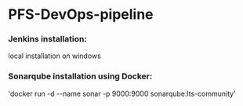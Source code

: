 ﻿# PFS-DevOps-pipeline

 
### Jenkins installation:
local installation on windows
### Sonarqube installation using Docker:
'docker run -d --name sonar -p 9000:9000 sonarqube:lts-community'
